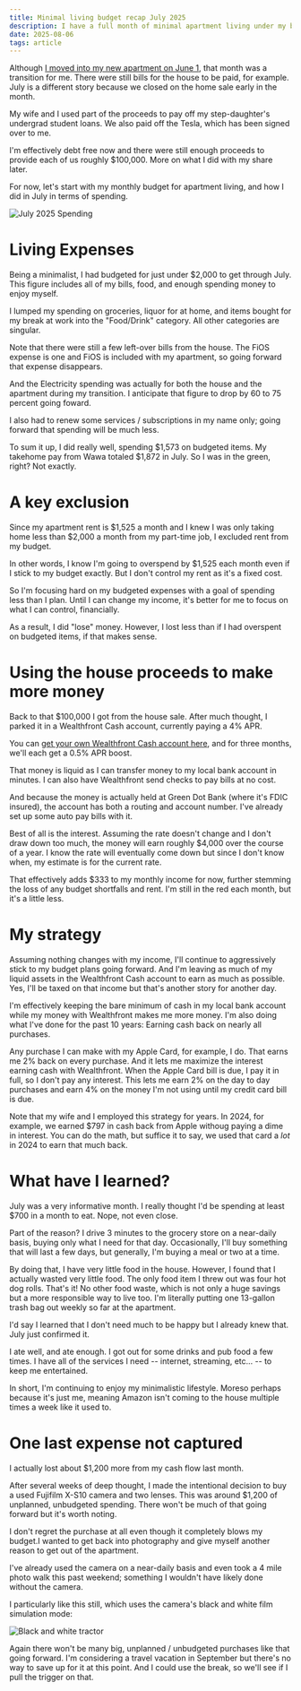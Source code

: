 ```yaml
---
title: Minimal living budget recap July 2025    
description: I have a full month of minimal apartment living under my belt. So how did I do compared to my budget? Let's see!
date: 2025-08-06
tags: article
---
```


Although [I moved into my new apartment on June 1](https://kctofel.com/n/articles/2025-mid-year-update/), that month was a transition for me. There were still bills for the house to be paid, for example. July is a different story because we closed on the home sale early in the month.

My wife and I used part of the proceeds to pay off my step-daughter's undergrad student loans. We also paid off the Tesla, which has been signed over to me.

I'm effectively debt free now and there were still enough proceeds to provide each of us roughly $100,000. More on what I did with my share later.

For now, let's start with my monthly budget for apartment living, and how I did in July in terms of spending.

![July 2025 Spending](../Images/July-budget-2025.jpg)

# Living Expenses

Being a minimalist, I had budgeted for just under $2,000 to get through July. This figure includes all of my bills, food, and enough spending money to enjoy myself. 

I lumped my spending on groceries, liquor for at home, and items bought for my break at work into the "Food/Drink" category. All other categories are singular.

Note that there were still a few left-over bills from the house. The FiOS expense is one and FiOS is included with my apartment, so going forward that expense disappears. 

And the Electricity spending was actually for both the house and the apartment during my transition. I anticipate that figure to drop by 60 to 75 percent going foward.

I also had to renew some services / subscriptions in my name only; going forward that spending will be much less.

To sum it up, I did really well, spending $1,573 on budgeted items. My takehome pay from Wawa totaled $1,872 in July. So I was in the green, right? Not exactly.

# A key exclusion

Since my apartment rent is $1,525 a month and I knew I was only taking home less than $2,000 a month from my part-time job, I excluded rent from my budget. 

In other words, I know I'm going to overspend by $1,525 each month even if I stick to my budget exactly. But I don't control my rent as it's a fixed cost.

So I'm focusing hard on my budgeted expenses with a goal of spending less than I plan. Until I can change my income, it's better for me to focus on what I can control, financially. 

As a result, I did "lose" money. However, I lost less than if I had overspent on budgeted items, if that makes sense.

# Using the house proceeds to make more money

Back to that $100,000 I got from the house sale. After much thought, I parked it in a Wealthfront Cash account, currently paying a 4% APR.

You can [get your own Wealthfront Cash account here](https://www.wealthfront.com/c/affiliates/invited/AFFA-LI6D-EOWH-5TW5), and for three months, we'll each get a 0.5% APR boost.

That money is liquid as I can transfer money to my local bank account in minutes. I can also have Wealthfront send checks to pay bills at no cost. 

And because the money is actually held at Green Dot Bank (where it's FDIC insured), the account has both a routing and account number. I've already set up some auto pay bills with it.

Best of all is the interest. Assuming the rate doesn't change and I don't draw down too much, the money will earn roughly $4,000 over the course of a year. I know the rate will eventually come down but since I don't know when, my estimate is for the current rate.

That effectively adds $333 to my monthly income for now, further stemming the loss of any budget shortfalls and rent. I'm still in the red each month, but it's a little less.

# My strategy

Assuming nothing changes with my income, I'll continue to aggressively stick to my budget plans going forward. And I'm leaving as much of my liquid assets in the Wealthfront Cash account to earn as much as possible. Yes, I'll be taxed on that income but that's another story for another day.

I'm effectively keeping the bare minimum of cash in my local bank account while my money with Wealthfront makes me more money. I'm also doing what I've done for the past 10 years: Earning cash back on nearly all purchases.

Any purchase I can make with my Apple Card, for example, I do. That earns me 2% back on every purchase. And it lets me maximize the interest earning cash with Wealthfront. When the Apple Card bill is due, I pay it in full, so I don't pay any interest. This lets me earn 2% on the day to day purchases and earn 4% on the money I'm not using until my credit card bill is due. 

Note that my wife and I employed this strategy for years. In 2024, for example, we earned $797 in cash back from Apple withoug paying a dime in interest. You can do the math, but suffice it to say, we used that card a *lot* in 2024 to earn that much back.

# What have I learned?

July was a very informative month. I really thought I'd be spending at least $700 in a month to eat. Nope, not even close.

Part of the reason? I drive 3 minutes to the grocery store on a near-daily basis, buying only what I need for that day. Occasionally, I'll buy something that will last a few days, but generally, I'm buying a meal or two at a time.

By doing that, I have very little food in the house. However, I found that I actually wasted very little food. The only food item I threw out was four hot dog rolls. That's it! No other food waste, which is not only a huge savings but a more responsible way to live too. I'm literally putting one 13-gallon trash bag out weekly so far at the apartment. 

I'd say I learned that I don't need much to be happy but I already knew that. July just confirmed it. 

I ate well, and ate enough. I got out for some drinks and pub food a few times. I have all of the services I need -- internet, streaming, etc... -- to keep me entertained.

In short, I'm continuing to enjoy my minimalistic lifestyle. Moreso perhaps because it's just me, meaning Amazon isn't coming to the house multiple times a week like it used to. 

# One last expense not captured

I actually lost about $1,200 more from my cash flow last month. 

After several weeks of deep thought, I made the intentional decision to buy a used Fujifilm X-S10 camera and two lenses. This was around $1,200 of unplanned, unbudgeted spending. There won't be much of that going forward but it's worth noting.

I don't regret the purchase at all even though it completely blows my budget.I wanted to get back into photography and give myself another reason to get out of the apartment.

I've already used the camera on a near-daily basis and even took a 4 mile photo walk this past weekend; something I wouldn't have likely done without the camera.

I particularly like this still, which uses the camera's black and white film simulation mode:

![Black and white tractor](../Images/Black-and-white-tractor.jpg)

Again there won't be many big, unplanned / unbudgeted purchases like that going forward. I'm considering a travel vacation in September but there's no way to save up for it at this point. And I could use the break, so we'll see if I pull the trigger on that.
